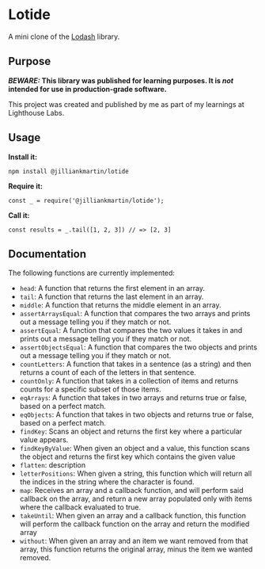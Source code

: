 # Lotide

A mini clone of the [Lodash](https://lodash.com) library.

## Purpose

**_BEWARE:_ This library was published for learning purposes. It is _not_ intended for use in production-grade software.**

This project was created and published by me as part of my learnings at Lighthouse Labs. 

## Usage

**Install it:**

`npm install @jilliankmartin/lotide`

**Require it:**

`const _ = require('@jilliankmartin/lotide');`

**Call it:**

`const results = _.tail([1, 2, 3]) // => [2, 3]`

## Documentation

The following functions are currently implemented:

* `head`: A function that returns the first element in an array.
* `tail`: A function that returns the last element in an array.
* `middle`: A function that returns the middle element in an array.
* `assertArraysEqual`: A function that compares the two arrays and prints out a message telling you if they match or not.
* `assertEqual`: A function that compares the two values it takes in and prints out a message telling you if they match or not.
* `assertObjectsEqual`: A function that compares the two objects and prints out a message telling you if they match or not.
* `countLetters`: A function that takes in a sentence (as a string) and then returns a count of each of the letters in that sentence.
* `countOnly`: A function that takes in a collection of items and returns counts for a specific subset of those items.
* `eqArrays`: A function that takes in two arrays and returns true or false, based on a perfect match.
* `eqObjects`: A function that takes in two objects and returns true or false, based on a perfect match.
* `findKey`: Scans an object and returns the first key where a particular value appears.
* `findKeyByValue`: When given an object and a value, this function scans the object and returns the first key which contains the given value
* `flatten`: description
* `letterPositions`: When given a string, this function which will return all the indices in the string where the character is found.
* `map`: Receives an array and a callback function, and will perform said callback on the array, and return a new array populated only with items where the callback evaluated to true.
* `takeUntil`: When given an array and a callback function, this function will perform the callback function on the array and return the modified array
* `without`: When given an array and an item we want removed from that array, this function returns the original array, minus the item we wanted removed.
